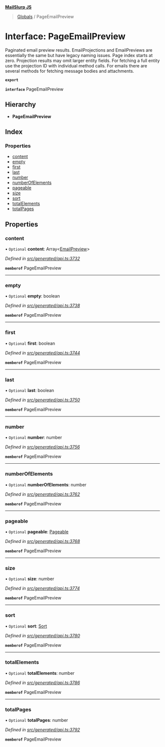 **[MailSlurp JS](../README.md)**

> [Globals](../README.md) / PageEmailPreview

# Interface: PageEmailPreview

Paginated email preview results. EmailProjections and EmailPreviews are essentially the same but have legacy naming issues. Page index starts at zero. Projection results may omit larger entity fields. For fetching a full entity use the projection ID with individual method calls. For emails there are several methods for fetching message bodies and attachments.

**`export`** 

**`interface`** PageEmailPreview

## Hierarchy

* **PageEmailPreview**

## Index

### Properties

* [content](pageemailpreview.md#content)
* [empty](pageemailpreview.md#empty)
* [first](pageemailpreview.md#first)
* [last](pageemailpreview.md#last)
* [number](pageemailpreview.md#number)
* [numberOfElements](pageemailpreview.md#numberofelements)
* [pageable](pageemailpreview.md#pageable)
* [size](pageemailpreview.md#size)
* [sort](pageemailpreview.md#sort)
* [totalElements](pageemailpreview.md#totalelements)
* [totalPages](pageemailpreview.md#totalpages)

## Properties

### content

• `Optional` **content**: Array\<[EmailPreview](emailpreview.md)>

*Defined in [src/generated/api.ts:3732](https://github.com/mailslurp/mailslurp-client/blob/ad6aa3d/src/generated/api.ts#L3732)*

**`memberof`** PageEmailPreview

___

### empty

• `Optional` **empty**: boolean

*Defined in [src/generated/api.ts:3738](https://github.com/mailslurp/mailslurp-client/blob/ad6aa3d/src/generated/api.ts#L3738)*

**`memberof`** PageEmailPreview

___

### first

• `Optional` **first**: boolean

*Defined in [src/generated/api.ts:3744](https://github.com/mailslurp/mailslurp-client/blob/ad6aa3d/src/generated/api.ts#L3744)*

**`memberof`** PageEmailPreview

___

### last

• `Optional` **last**: boolean

*Defined in [src/generated/api.ts:3750](https://github.com/mailslurp/mailslurp-client/blob/ad6aa3d/src/generated/api.ts#L3750)*

**`memberof`** PageEmailPreview

___

### number

• `Optional` **number**: number

*Defined in [src/generated/api.ts:3756](https://github.com/mailslurp/mailslurp-client/blob/ad6aa3d/src/generated/api.ts#L3756)*

**`memberof`** PageEmailPreview

___

### numberOfElements

• `Optional` **numberOfElements**: number

*Defined in [src/generated/api.ts:3762](https://github.com/mailslurp/mailslurp-client/blob/ad6aa3d/src/generated/api.ts#L3762)*

**`memberof`** PageEmailPreview

___

### pageable

• `Optional` **pageable**: [Pageable](pageable.md)

*Defined in [src/generated/api.ts:3768](https://github.com/mailslurp/mailslurp-client/blob/ad6aa3d/src/generated/api.ts#L3768)*

**`memberof`** PageEmailPreview

___

### size

• `Optional` **size**: number

*Defined in [src/generated/api.ts:3774](https://github.com/mailslurp/mailslurp-client/blob/ad6aa3d/src/generated/api.ts#L3774)*

**`memberof`** PageEmailPreview

___

### sort

• `Optional` **sort**: [Sort](sort.md)

*Defined in [src/generated/api.ts:3780](https://github.com/mailslurp/mailslurp-client/blob/ad6aa3d/src/generated/api.ts#L3780)*

**`memberof`** PageEmailPreview

___

### totalElements

• `Optional` **totalElements**: number

*Defined in [src/generated/api.ts:3786](https://github.com/mailslurp/mailslurp-client/blob/ad6aa3d/src/generated/api.ts#L3786)*

**`memberof`** PageEmailPreview

___

### totalPages

• `Optional` **totalPages**: number

*Defined in [src/generated/api.ts:3792](https://github.com/mailslurp/mailslurp-client/blob/ad6aa3d/src/generated/api.ts#L3792)*

**`memberof`** PageEmailPreview
